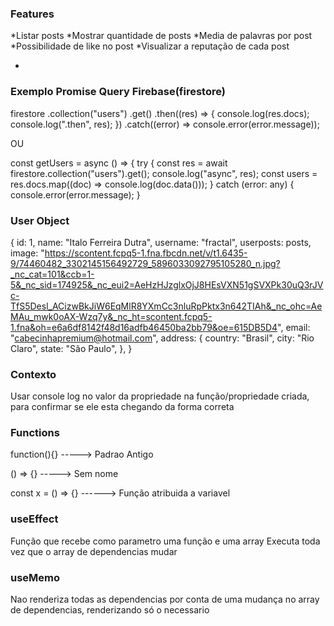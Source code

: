 ### Features

*Listar posts
*Mostrar quantidade de posts
*Media de palavras por post
*Possibilidade de like no post
\*Visualizar a reputação de cada post

-

### Exemplo Promise Query Firebase(firestore)

firestore
.collection("users")
.get()
.then((res) => {
console.log(res.docs);
console.log(".then", res);
})
.catch((error) => console.error(error.message));

OU

const getUsers = async () => {
try {
const res = await firestore.collection("users").get();
console.log("async", res);
const users = res.docs.map((doc) => console.log(doc.data()));
} catch (error: any) {
console.error(error.message);
}

### User Object

{
id: 1,
name: "Italo Ferreira Dutra",
username: "fractal",
userposts: posts,
image:
"https://scontent.fcpq5-1.fna.fbcdn.net/v/t1.6435-9/74460482_3302145156492729_5896033092795105280_n.jpg?_nc_cat=101&ccb=1-5&_nc_sid=174925&_nc_eui2=AeHzHJzglxOjJ8HEsVXN51gSVXPk30uQ3rJVc-TfS5Desl_ACizwBkJiW6EqMlR8YXmCc3nluRpPktx3n642TIAh&_nc_ohc=AeMAu_mwk0oAX-Wzq7y&_nc_ht=scontent.fcpq5-1.fna&oh=e6a6df8142f48d16adfb46450ba2bb79&oe=615DB5D4",
email: "cabecinhapremium@hotmail.com",
address: {
country: "Brasil",
city: "Rio Claro",
state: "São Paulo",
},
}

### Contexto

Usar console log no valor da propriedade na função/propriedade criada, para confirmar se ele esta chegando da forma correta

### Functions

function(){} -----> Padrao Antigo

() => {} -----> Sem nome

const x = () => {} ------> Função atribuida a variavel

### useEffect

Função que recebe como parametro uma função e uma array
Executa toda vez que o array de dependencias mudar

### useMemo

Nao renderiza todas as dependencias por conta de uma mudança no array de dependencias, renderizando só o necessario
